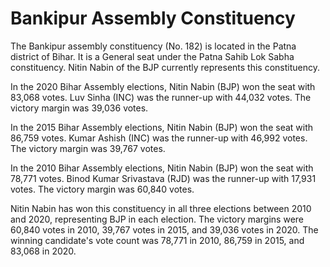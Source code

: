 # Bankipur Assembly Constituency

The Bankipur assembly constituency (No. 182) is located in the Patna district of Bihar. It is a General seat under the Patna Sahib Lok Sabha constituency. Nitin Nabin of the BJP currently represents this constituency.

In the 2020 Bihar Assembly elections, Nitin Nabin (BJP) won the seat with 83,068 votes. Luv Sinha (INC) was the runner-up with 44,032 votes. The victory margin was 39,036 votes.

In the 2015 Bihar Assembly elections, Nitin Nabin (BJP) won the seat with 86,759 votes. Kumar Ashish (INC) was the runner-up with 46,992 votes. The victory margin was 39,767 votes.

In the 2010 Bihar Assembly elections, Nitin Nabin (BJP) won the seat with 78,771 votes. Binod Kumar Srivastava (RJD) was the runner-up with 17,931 votes. The victory margin was 60,840 votes.

Nitin Nabin has won this constituency in all three elections between 2010 and 2020, representing BJP in each election. The victory margins were 60,840 votes in 2010, 39,767 votes in 2015, and 39,036 votes in 2020. The winning candidate's vote count was 78,771 in 2010, 86,759 in 2015, and 83,068 in 2020.
